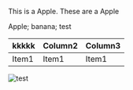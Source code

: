 This is a Apple.
These are a Apple

Apple;
banana;
test

| kkkkk | Column2 | Column3 |
| ----- | ------- | ------- |
| Item1 | Item1   | Item1   |

![test](/Users/qin/.config/nvim/assets/2025-04-24-22-50-13.png)
